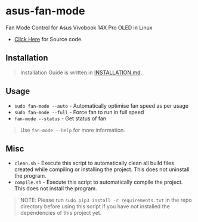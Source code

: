 # asus-fan-mode
Fan Mode Control for Asus Vivobook 14X Pro OLED in Linux

* [Click Here](src/main.py) for Source code.
## Installation
> Installation Guide is written in [INSTALLATION.md](INSTALLATION.md).
## Usage
* `sudo fan-mode --auto` - Automatically optimise fan speed as per usage
* `sudo fan-mode --full` - Force fan to run in full speed
* `fan-mode --status` - Get status of fan
> Use `fan-mode --help` for more information.
## Misc
* `clean.sh` - Execute this script to automatically clean all build files created while compiling or installing the project. This does not uninstall the program.
* `compile.sh` - Execute this script to automatically compile the project. This does not install the program.
> NOTE: Please run `sudo pip3 install -r requirements.txt` in the repo directory before using this script if you have not installed the dependencies of this project yet.
